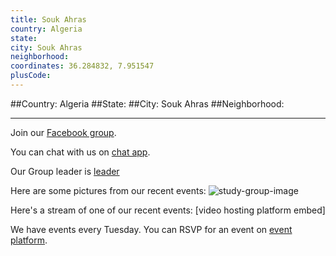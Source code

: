 ```yaml
---
title: Souk Ahras
country: Algeria
state: 
city: Souk Ahras
neighborhood: 
coordinates: 36.284832, 7.951547
plusCode:
---
```


##Country: Algeria
##State: 
##City: Souk Ahras
##Neighborhood: 
*****
Join our [Facebook group](https://www.facebook.com/groups/free.code.camp.souk.ahras).

You can chat with us on [chat app]().

Our Group leader is [leader]()

Here are some pictures from our recent events:
![study-group-image]()

Here's a stream of one of our recent events:
[video hosting platform embed]

We have events every Tuesday. You can RSVP for an event on [event platform]().
